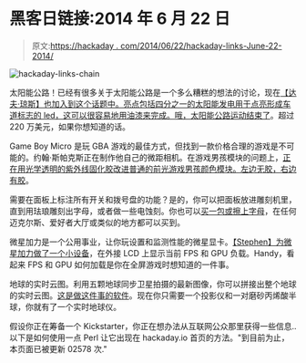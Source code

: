 # 黑客日链接:2014 年 6 月 22 日

> 原文:[https://hackaday . com/2014/06/22/hackaday-links-June-22-2014/](https://hackaday.com/2014/06/22/hackaday-links-june-22-2014/)

![hackaday-links-chain](../Images/da184e9bde007f88b719f5aafc440574.png)

太阳能公路！已经有很多关于太阳能公路是一个多么糟糕的想法的讨论，现在[【达夫·琼斯】也加入到这个话题中。亮点包括四分之一的太阳能发电用于点亮形成车道标志的 led，这可以很容易地用油漆来完成。哦，](http://www.youtube.com/watch?v=obS6TUVSZds)[太阳能公路运动结束了](https://www.indiegogo.com/projects/solar-roadways)。超过 220 万美元，如果你想知道的话。

Game Boy Micro 是玩 GBA 游戏的最佳方式，但找到一款价格合理的游戏是不可能的。约翰·斯帕克斯正在制作他自己的微距相机。在游戏男孩模块的问题上，[正在用光学透明的紫外线固化胶改进普通的前光游戏男孩颜色模块。](http://chipmusic.org/forums/post/211409/#p211409)[左边无胶，右边有胶](http://i1284.photobucket.com/albums/a574/Koji_Kendo/CGB%20kitsch-bent%20loca%20101%20front-light%20method/x2_zps4f553f4a.jpg)。

需要在面板上标注所有开关和拨号盘的功能？是的，你可以把面板放进雕刻机里，直到用珐琅雕刻出字母，或者做一些电蚀刻。你也可以[买一包或擦上字母](http://frenchfrycattaneo.blogspot.com/2014/06/panel-labeling.html)，在任何迈克尔斯、爱好者大厅或类似的地方都可以买到。

微星加力是一个公用事业，让你玩设置和监测性能的微星显卡。[【Stephen】为微星加力做了一个小设备](https://bitbucket.org/supaevensteven/afterburner-client)，在外接 LCD 上显示当前 FPS 和 GPU 负载。Handy，看起来 FPS 和 GPU 如何加载是你在全屏游戏时想知道的一件事。

地球的实时云图。利用五颗地球同步卫星拍摄的最新图像，你可以拼接出整个地球的实时云图。[这是做这件事的软件](https://github.com/jmozmoz/cloudmap)。现在你只需要一个投影仪和一对磨砂丙烯酸半球，你就有了一个实时地球仪。

假设你正在筹备一个 Kickstarter，你正在想办法从互联网公众那里获得一些信息..以下是如何使用一点 Perl 让它出现在 hackaday.io 首页的方法。"到目前为止，本页面已被更新 02578 次."